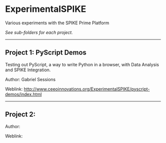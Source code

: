 # ExperimentalSPIKE
Various experiments with the SPIKE Prime Platform

*See sub-folders for each project.*

---
## Project 1: PyScript Demos

Testing out PyScript, a way to write Python in a browser, with Data Analysis and SPIKE Integration.

Author: Gabriel Sessions

Weblink: http://www.ceeoinnovations.org/ExperimentalSPIKE/pyscript-demos/index.html

---
## Project 2: 

Author: 

Weblink: 
